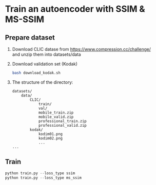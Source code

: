 # Train an autoencoder with SSIM & MS-SSIM

## Prepare dataset
1. Download CLIC datase from https://www.compression.cc/challenge/ and unzip them into datasets/data

2. Download validation set (Kodak)
    ```bash 
    bash download_kodak.sh
    ```

3. The structure of the directory:

    ```
    datasets/  
        data/
            CLIC/
                train/
                val/
                mobile_train.zip
                mobile_valid.zip
                professional_train.zip
                professional_valid.zip
            kodak/
                kodim01.png
                kodim02.png
                ...
    ...
    ```

## Train
```python
python train.py --loss_type ssim
python train.py --loss_type ms_ssim
```